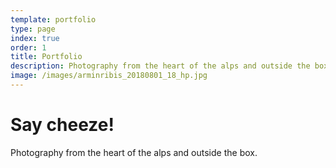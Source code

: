 ```yaml
---
template: portfolio
type: page
index: true
order: 1
title: Portfolio
description: Photography from the heart of the alps and outside the box.
image: /images/arminribis_20180801_18_hp.jpg
---
```

# Say cheeze!

Photography from the heart of the alps and outside the box.

